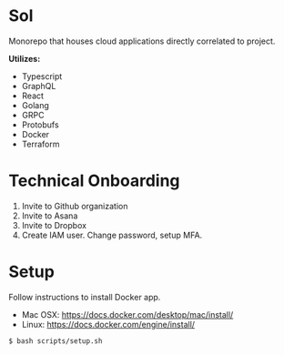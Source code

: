 # Sol

Monorepo that houses cloud applications directly correlated to project.

**Utilizes:**
- Typescript
- GraphQL
- React
- Golang
- GRPC
- Protobufs
- Docker
- Terraform

# Technical Onboarding
1. Invite to Github organization
2. Invite to Asana
3. Invite to Dropbox
4. Create IAM user. Change password, setup MFA.

# Setup
Follow instructions to install Docker app.
  - Mac OSX: https://docs.docker.com/desktop/mac/install/
  - Linux: https://docs.docker.com/engine/install/

```
$ bash scripts/setup.sh
```